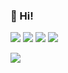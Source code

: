 ### 👋 Hi!

<img src="https://komarev.com/ghpvc/?username=HIDE810">
<img src="https://github-readme-stats.vercel.app/api?username=NOMU-io&show_icons=true&count_private=true&include_all_commits=true&theme=cobalt">
<img src="https://github-readme-stats.vercel.app/api/top-langs/?username=NOMU-io&layout=compact&langs_count=10&theme=cobalt">
<img src="https://github-profile-trophy.vercel.app/?username=NOMU-io&theme=nord">

![](https://github-profile-summary-cards.vercel.app/api/cards/profile-details?username=NOMU-io&theme=solarized_dark)
